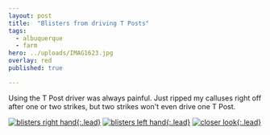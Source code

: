 ```yaml
---
layout: post
title:  "Blisters from driving T Posts"
tags:
  - albuquerque
  - farm
hero: ../uploads/IMAG1623.jpg
overlay: red
published: true

---
```


Using the T Post driver was always painful. Just ripped my calluses right off after one or two strikes, but two strikes won't even drive one T Post. 

[![blisters right hand](../uploads/IMAG1623.jpg){:.lead}](../uploads/IMAG1623.jpg)
[![blisters left hand](../uploads/IMAG1625.jpg){:.lead}](../uploads/IMAG1625.jpg)
[![closer look](../uploads/IMAG1626.jpg){:.lead}](../uploads/IMAG1626.jpg)